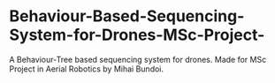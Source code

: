 # Behaviour-Based-Sequencing-System-for-Drones-MSc-Project-
A Behaviour-Tree based sequencing system for drones. Made for MSc Project in Aerial Robotics by Mihai Bundoi.
